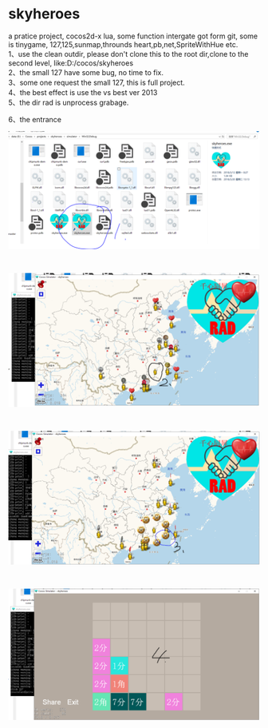 # skyheroes
a pratice project, cocos2d-x lua,  some function intergate got form git, some is tinygame,  127,125,sunmap,throunds heart,pb,net,SpriteWithHue etc.
</br>
1、use the clean outdir, please don't clone this to the root dir,clone to the second level, like:D:/cocos/skyheroes 
</br>
2、the small 127 have some bug, no time to fix.
</br>
3、some one request the small 127, this is full project.
</br>
4、the best effect is use the vs best ver 2013
</br>
5、the dir rad is unprocess grabage.
</br>

6、the entrance
</br>

<p align="center">
    <img src="./pic/1-debug.PNG">
</p>
</br>
<p align="center">
    <img src="./pic/2-main.PNG">
</p>
</br>
<p align="center">
    <img src="./pic/3-enter.PNG">
</p>
</br>
<p align="center">
    <img src="./pic/4-127.PNG">
</p>
